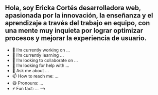 ## Hola, soy Ericka Cortés desarrolladora web, apasionada por la innovación, la enseñanza y el aprendizaje a través del trabajo en equipo, con una mente muy inquieta  por lograr optimizar procesos y mejorar la experiencia de usuario.

- 🔭 I’m currently working on ...
- 🌱 I’m currently learning ...
- 👯 I’m looking to collaborate on ...
- 🤔 I’m looking for help with ...
- 💬 Ask me about ...
- 📫 How to reach me: ...
- 😄 Pronouns: ...
- ⚡ Fun fact: ...
-->
